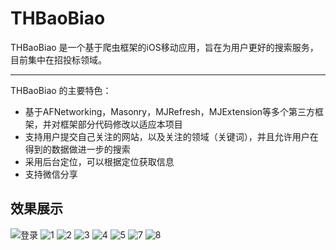 # THBaoBiao

THBaoBiao 是一个基于爬虫框架的iOS移动应用，旨在为用户更好的搜索服务，目前集中在招投标领域。

---

THBaoBiao 的主要特色：

- 基于AFNetworking，Masonry，MJRefresh，MJExtension等多个第三方框架，并对框架部分代码修改以适应本项目
- 支持用户提交自己关注的网站，以及关注的领域（关键词），并且允许用户在得到的数据做进一步的搜索
- 采用后台定位，可以根据定位获取信息
- 支持微信分享

## 效果展示

![登录](http://120.25.162.238:8080/lhp/pic/IMG_0920.PNG)
![1](http://120.25.162.238:8080/lhp/pic/IMG_0911.PNG)
![2](http://120.25.162.238:8080/lhp/pic/IMG_0913.PNG)
![3](http://120.25.162.238:8080/lhp/pic/IMG_0914.PNG)
![4](http://120.25.162.238:8080/lhp/pic/IMG_0916.PNG)
![5](http://120.25.162.238:8080/lhp/pic/IMG_0917.PNG)
![7](http://120.25.162.238:8080/lhp/pic/IMG_0918.PNG)
![8](http://120.25.162.238:8080/lhp/pic/IMG_0919.PNG)

